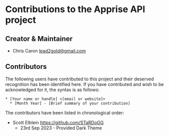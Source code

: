 # Contributions to the Apprise API project

## Creator & Maintainer

* Chris Caron <lead2gold@gmail.com>

## Contributors

The following users have contributed to this project and their deserved
recognition has been identified here.  If you have contributed and wish
to be acknowledged for it, the syntax is as follows:

```
* [Your name or handle] <[email or website]>
  * [Month Year] - [Brief summary of your contribution]
```

The contributors have been listed in chronological order:
* Scott Elblein <https://github.com/STaRDoGG>
  * 23rd Sep 2023 - Provided Dark Theme
